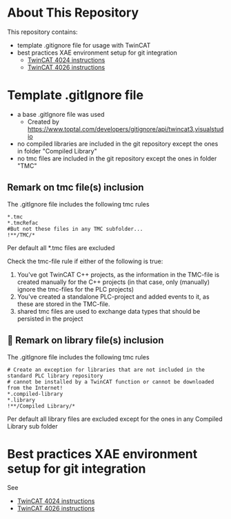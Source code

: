 # About This Repository
This repository contains:
* template .gitignore file for usage with TwinCAT 
* best practices XAE environment setup for git integration 
  * [TwinCAT 4024 instructions](source/README_4024.md)
  * [TwinCAT 4026 instructions](source/README_4026.md)

# Template .gitIgnore file
* a base .gitIgnore file was used
  * Created by https://www.toptal.com/developers/gitignore/api/twincat3,visualstudio
* no compiled libraries are included in the git repository except the ones in folder "Compiled Library"
* no tmc files are included in the git repository except the ones in folder "TMC"

## Remark on tmc file(s) inclusion
The .gitIgnore file includes the following tmc rules

    *.tmc
    *.tmcRefac
    #But not these files in any TMC subfolder...
    !**/TMC/*

Per default all *.tmc files are excluded

Check the tmc-file rule if either of the following is true:
   1. You've got TwinCAT C++ projects, as the information in the TMC-file is created manually for the C++ projects (in that case, only (manually) ignore the tmc-files for the PLC projects)
   2. You've created a standalone PLC-project and added events to it, as these are stored in the TMC-file.
   3. shared tmc files are used to exchange data types that should be persisted in the project

## 🧠 Remark on library file(s) inclusion
The .gitIgnore file includes the following tmc rules

    # Create an exception for libraries that are not included in the standard PLC library repository
    # cannot be installed by a TwinCAT function or cannot be downloaded from the Internet!
    *.compiled-library
    *.library
    !**/Compiled Library/*

Per default all library files are excluded except for the ones in any Compiled Library sub folder

# Best practices XAE environment setup for git integration 
See
  * [TwinCAT 4024 instructions](source/README_4024.md)
  * [TwinCAT 4026 instructions](source/README_4026.md)
